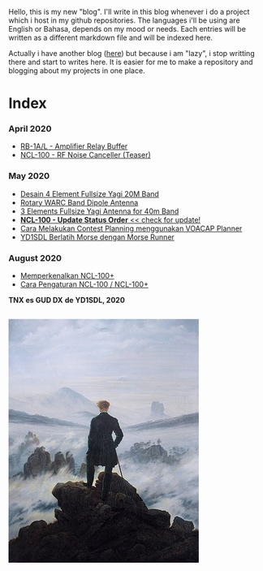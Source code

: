 Hello, this is my new "blog". I'll write in this blog whenever i do a project which i host in my github repositories. The languages i'll be using are English or Bahasa, depends on my mood or needs. Each entries will be written as a different markdown file and will be indexed here.

Actually i have another blog ([here](https://labsdl.wordpress.com/)) but because i am "lazy", i stop writting there and start to writes here. It is easier for me to make a repository and blogging about my projects in one place.

# Index
### April 2020
* [RB-1A/L - Amplifier Relay Buffer](./2020-04-29/2020-04-29.md)
* [NCL-100 - RF Noise Canceller (Teaser)](./2020-04-30/2020-04-30.md)

### May 2020
* [Desain 4 Element Fullsize Yagi 20M Band](./2020-05-01/2020-05-01.md)
* [Rotary WARC Band Dipole Antenna](./2020-05-02/2020-05-02.md)
* [3 Elements Fullsize Yagi Antenna for 40m Band](./2020-05-02-2/2020-05-02-2.md)
* [**NCL-100 - Update Status Order** << check for update!](./Update-Status-Order/2020-05-02.md)
* [Cara Melakukan Contest Planning menggunakan VOACAP Planner](./2020-05-24/2020-05-24.md)
* [YD1SDL Berlatih Morse dengan Morse Runner](./2020-05-26/2020-05-26.md)

### August 2020
* [Memperkenalkan NCL-100+](./2020-08-01/2020-08-01.md)
* [Cara Pengaturan NCL-100 / NCL-100+](./2020-08-02/2020-08-02.md)

**TNX es GUD DX**
**de YD1SDL, 2020**

##

![](./375px-Caspar_David_Friedrich_-_Wanderer_above_the_sea_of_fog.jpg)
